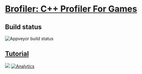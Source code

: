 # [Brofiler: C++ Profiler For Games](http://brofiler.com)

## Build status
![Appveyor build status](https://ci.appveyor.com/api/projects/status/mtqxnprvm1iara74?svg=true)

## [Tutorial](https://github.com/bombomby/brofiler/wiki)   
![](http://brofiler.com/images/screenshots/Screen0.png)
[![Analytics](https://ga-beacon.appspot.com/UA-59213040-1/brofiler/readme)](https://github.com/bombomby/brofiler)

